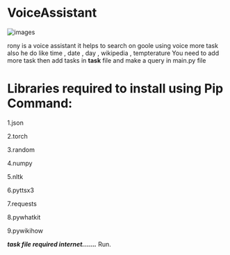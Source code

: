 # VoiceAssistant

![images](https://user-images.githubusercontent.com/87372653/176653307-f2d7d427-501f-4445-9f54-af1ebb865dce.jpg)

rony is a voice assistant it helps to search on goole using voice more task also he do like time , date , day , wikipedia , tempterature
You need to add more task then add tasks in **task** file and make a query in main.py file 

# Libraries required to install using Pip Command:

1.json

2.torch

3.random

4.numpy

5.nltk

6.pyttsx3

7.requests

8.pywhatkit

9.pywikihow

***task file required internet.......***
Run.


